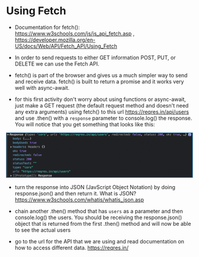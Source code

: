 # Using Fetch

* Documentation for fetch(): https://www.w3schools.com/js/js_api_fetch.asp , https://developer.mozilla.org/en-US/docs/Web/API/Fetch_API/Using_Fetch

* In order to send requests to either GET information POST, PUT, or DELETE we can use the Fetch API.

* fetch() is part of the browser and gives us a much simpler way to send and receive data. fetch() is built to return a promise and it works very well with async-await. 

* for this first activity don't worry about using functions or async-await, just make a GET request (the default request method and doesn't need any extra arguments) using fetch() to this url https://reqres.in/api/users and use .then() with a `response` parameter to console.log() the response. You will notice that you get something that looks like this:

![response](./response.png)

* turn the response into JSON (JavScript Object Notation) by doing response.json() and then return it. What is JSON? https://www.w3schools.com/whatis/whatis_json.asp

* chain another .then() method that has `users` as a parameter and then console.log() the users. You should be receiving the response.json() object that is returned from the first .then() method and will now be able to see the actual users

* go to the url for the API that we are using and read documentation on how to access different data. https://reqres.in/